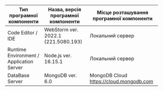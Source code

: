 | Тип програмної компоненти                   | Назва, версія програмної компоненти | Місце розташування програмної компоненти   |
|---------------------------------------------|-------------------------------------|--------------------------------------------|
|             Code Editor /<br>IDE            | WebStorm ver. 2022.1 (221.5080.193) |              Локальний сервер              |
| Runtime Environment /<br>Application Server | Node.js ver. 16.15.1                |              Локальний сервер              |
|               DataBase Server               | MongoDB ver. 6.0                    | MongoDB Cloud<br>https://cloud.mongodb.com |